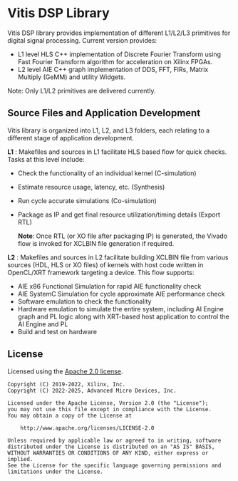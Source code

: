 # Vitis DSP Library

Vitis DSP library provides implementation of different L1/L2/L3 primitives for digital signal processing.
Current version provides:
- L1 level HLS C++ implementation of Discrete Fourier Transform using Fast Fourier Transform algorithm for acceleration on Xilinx FPGAs.
- L2 level AIE C++ graph implementation of DDS, FFT, FIRs, Matrix Multiply (GeMM) and utility Widgets.

Note: Only L1/L2 primitives are delivered currently.

## Source Files and Application Development
Vitis library is organized into L1, L2, and L3 folders, each relating to a different stage of application development.

**L1** :
      Makefiles and sources in L1 facilitate HLS based flow for quick checks. Tasks at this level include:

* Check the functionality of an individual kernel (C-simulation)
* Estimate resource usage, latency, etc. (Synthesis)
* Run cycle accurate simulations (Co-simulation)
* Package as IP and get final resource utilization/timing details (Export RTL)

	**Note**:  Once RTL (or XO file after packaging IP) is generated, the Vivado flow is invoked for XCLBIN file generation if required.

**L2** :
       Makefiles and sources in L2 facilitate building XCLBIN file from various sources (HDL, HLS or XO files) of kernels with host code written in OpenCL/XRT framework targeting a device. This flow supports:

* AIE x86 Functional Simulation for rapid AIE functionality check
* AIE SystemC Simulation for cycle approximate AIE performance check
* Software emulation to check the functionality
* Hardware emulation to simulate the entire system, including AI Engine graph and PL logic along with XRT-based host application to control the AI Engine and PL
* Build and test on hardware


## License

Licensed using the [Apache 2.0 license](https://www.apache.org/licenses/LICENSE-2.0).

    Copyright (C) 2019-2022, Xilinx, Inc.
    Copyright (C) 2022-2025, Advanced Micro Devices, Inc.

    Licensed under the Apache License, Version 2.0 (the "License");
    you may not use this file except in compliance with the License.
    You may obtain a copy of the License at

        http://www.apache.org/licenses/LICENSE-2.0

    Unless required by applicable law or agreed to in writing, software
    distributed under the License is distributed on an "AS IS" BASIS,
    WITHOUT WARRANTIES OR CONDITIONS OF ANY KIND, either express or implied.
    See the License for the specific language governing permissions and
    limitations under the License.
